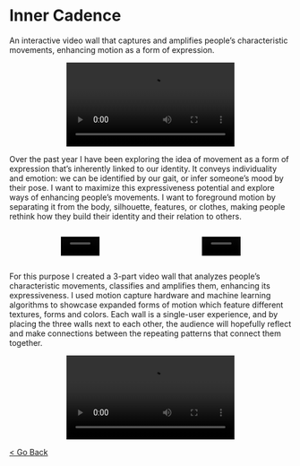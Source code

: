 <!--
title: "Inner Cadence"
date:  "2019-04-25"
display: true
image: "img/portfolio/innercadence.png"
weight: 1
-->

# Inner Cadence

An interactive video wall that captures and amplifies people’s characteristic movements, enhancing motion as a form of expression.<!--more-->

<figure class="vid_container vid_720_full" style="text-align: center">
    <video src="http://nicolaspe.com/vids/innercad_01.webm" class="vid_doc" autoplay loop />
</figure>

Over the past year I have been exploring the idea of movement as a form of expression that’s inherently linked to our identity. It conveys individuality and emotion: we can be identified by our gait, or infer someone’s mood by their pose. I want to maximize this expressiveness potential and explore ways of enhancing people’s movements. I want to foreground motion by separating it from the body, silhouette, features, or clothes, making people rethink how they build their identity and their relation to others.


<div class="vid_sm" style="display: flex;">
	<figure class="vid_container vid_720x2" style="text-align: center">
        <video src="http://nicolaspe.com/vids/innercad_04a.webm" class="vid_doc" autoplay loop width="40%" />
    </figure>
    <figure class="vid_container vid_720x2" style="text-align: center">
        <video src="http://nicolaspe.com/vids/innercad_04b.webm" class="vid_doc" autoplay loop width="40%" />
    </figure>
</div>


For this purpose I created a 3-part video wall that analyzes people’s characteristic movements, classifies and amplifies them, enhancing its expressiveness. I used motion capture hardware and machine learning algorithms to showcase expanded forms of motion which feature different textures, forms and colors. Each wall is a single-user experience, and by placing the three walls next to each other, the audience will hopefully reflect and make connections between the repeating patterns that connect them together.

<figure class="vid_container vid_720_full" style="text-align: center">
    <video src="http://nicolaspe.com/vids/innercad_02.webm" class="vid_doc" autoplay loop />
</figure>

<a href="#" onClick="history.go(-1);return true;">\< Go Back</a>
